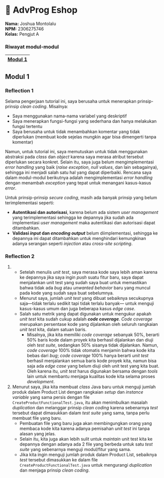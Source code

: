 # 🛒 AdvProg Eshop
**Nama:**   Joshua Montolalu<br>
**NPM:**    2306275746<br>
**Kelas:**  Pengjut A<br>

### Riwayat modul-modul
| [Modul 1](#modul-1) |
|---------------|

## Modul 1
### Reflection 1
Selama pengerjaan tutorial ini, saya berusaha untuk menerapkan prinsip-prinsip _clean coding_. Misalnya: 
- Saya menggunakan nama-nama variabel yang deskriptif
- Saya menerapkan fungsi-fungsi yang sederhana dan hanya melakukan fungsi tertentu
- Saya berusaha untuk tidak menambahkan komentar yang tidak diperlukan (membuat kode sejelas mungkin agar bisa dimengerti tanpa komentar)

Namun, untuk tutorial ini, saya memutuskan untuk tidak menggunakan abstraksi pada _class_ dan _object_ karena saya merasa atribut tersebut diperlukan secara konkret. Selain itu, saya juga belum mengimplementasi _error handling_ yang baik (_raise exception_, _null values_, dan lain sebagainya), sehingga ini menjadi salah satu hal yang dapat diperbaiki. Rencana saya dalam modul-modul berikutnya adalah mengimplementasi _error handling_ dengan menambah _exception_ yang tepat untuk menangani kasus-kasus _error_.

Untuk prinsip-prinsip _secure coding_, masih ada banyak prinsip yang belum terimplementasi seperti: 
- **Autentikasi dan autorisasi**, karena belum ada sistem _user management_ yang terimplementasi sehingga ke depannya jika sudah ada implementasi _user management_ maka autentikasi dan autorisasi dapat ditambahkan. 
- **Validasi _input_ dan _encoding output_** belum diimplementasi, sehingga ke depannya ini dapat ditambahkan untuk menghindari kemungkinan adanya serangan seperti _injection_ atau _cross-site scripting_.

### Reflection 2
1. - Setelah menulis _unit test_, saya merasa kode saya lebih aman karena ke depannya jika saya ingin _push_ suatu fitur baru, saya dapat menjalankan unit test yang sudah saya buat untuk memastikan bahwa tidak ada _bug_ atau _unwanted behavior_ baru yang muncul pada kode yang sudah saya buat sebelumnya. 
   - Menurut saya, jumlah _unit test_ yang dibuat sebaiknya secukupnya saja—tidak terlalu sedikit tapi tidak terlalu banyak— untuk menguji kasus-kasus umum dan juga beberapa kasus _edge case_. 
   - Salah satu metrik yang dapat digunakan untuk mengukur apakah _unit test_ kita sudah cukup adalah _**code coverage**_. _Code coverage_ merupakan persentase kode yang dijalankan oleh seluruh rangkaian _unit test_ kita, dalam satuan baris. 
     - Misalnya, jika kita memiliki _code coverage_ sebanyak 50%, berarti 50% baris kode dalam proyek kita berhasil dijalankan dan diuji oleh _test suite_, sedangkan 50% sisanya tidak dijalankan. Namun, _code coverage_ 100% tidak otomatis menjamin bahwa kode kita bebas dari _bug_; _code coverage_ 100% hanya berarti _unit test_ berhasil menjalankan semua baris kode proyek kita, namun bisa saja ada _edge case_ yang belum diuji oleh unit test yang kita buat. Oleh karena itu, _unit test_ harus digunakan bersama dengan _tools_ lain untuk membantu menjaga kualitas kode kita selama proses _development_.
2. Menurut saya, jika kita membuat _class_ Java baru untuk menguji jumlah produk dalam Product List dengan rangkaian _setup_ dan _instance variable_ yang sama persis dengan file `CreateProductFunctionalTest.java`, itu akan menimbulkan masalah _duplication_ dan melanggar prinsip _clean coding_ karena sebenarnya _test_ tersebut dapat dimasukkan dalam _test suite_ yang sama, tanpa perlu membuat file yang baru. 
   - Pembuatan file yang baru juga akan membingungkan orang yang membaca kode kita karena adanya pemisahan _unit test_ ini tanpa alasan yang jelas. 
   - Selain itu, kita juga akan lebih sulit untuk _maintain_ unit test kita ke depannya dengan adanya ada 2 file yang berbeda untuk satu _test suite_ yang sebenarnya menguji modul/fitur yang sama. 
   - Jika kita ingin menguji jumlah produk dalam Product List, sebaiknya _test_ tersebut dimasukkan ke dalam file `CreateProductFunctionalTest.java` untuk mengurangi _duplication_ dan menjaga prinsip _clean coding_.